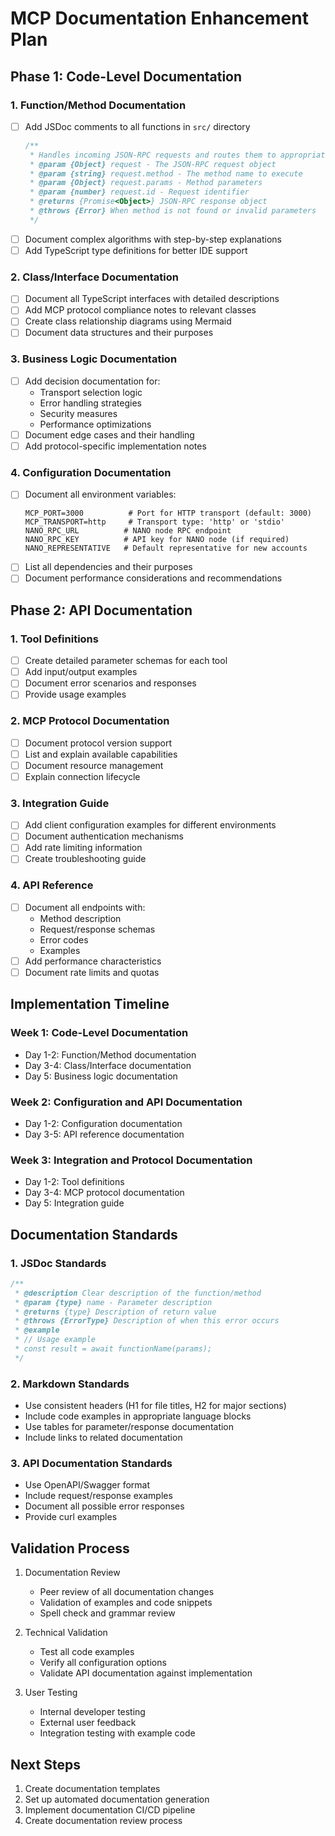 # MCP Documentation Enhancement Plan

## Phase 1: Code-Level Documentation

### 1. Function/Method Documentation
- [ ] Add JSDoc comments to all functions in `src/` directory
  ```typescript
  /**
   * Handles incoming JSON-RPC requests and routes them to appropriate handlers
   * @param {Object} request - The JSON-RPC request object
   * @param {string} request.method - The method name to execute
   * @param {Object} request.params - Method parameters
   * @param {number} request.id - Request identifier
   * @returns {Promise<Object>} JSON-RPC response object
   * @throws {Error} When method is not found or invalid parameters
   */
  ```
- [ ] Document complex algorithms with step-by-step explanations
- [ ] Add TypeScript type definitions for better IDE support

### 2. Class/Interface Documentation
- [ ] Document all TypeScript interfaces with detailed descriptions
- [ ] Add MCP protocol compliance notes to relevant classes
- [ ] Create class relationship diagrams using Mermaid
- [ ] Document data structures and their purposes

### 3. Business Logic Documentation
- [ ] Add decision documentation for:
  - Transport selection logic
  - Error handling strategies
  - Security measures
  - Performance optimizations
- [ ] Document edge cases and their handling
- [ ] Add protocol-specific implementation notes

### 4. Configuration Documentation
- [ ] Document all environment variables:
  ```env
  MCP_PORT=3000          # Port for HTTP transport (default: 3000)
  MCP_TRANSPORT=http     # Transport type: 'http' or 'stdio'
  NANO_RPC_URL          # NANO node RPC endpoint
  NANO_RPC_KEY          # API key for NANO node (if required)
  NANO_REPRESENTATIVE   # Default representative for new accounts
  ```
- [ ] List all dependencies and their purposes
- [ ] Document performance considerations and recommendations

## Phase 2: API Documentation

### 1. Tool Definitions
- [ ] Create detailed parameter schemas for each tool
- [ ] Add input/output examples
- [ ] Document error scenarios and responses
- [ ] Provide usage examples

### 2. MCP Protocol Documentation
- [ ] Document protocol version support
- [ ] List and explain available capabilities
- [ ] Document resource management
- [ ] Explain connection lifecycle

### 3. Integration Guide
- [ ] Add client configuration examples for different environments
- [ ] Document authentication mechanisms
- [ ] Add rate limiting information
- [ ] Create troubleshooting guide

### 4. API Reference
- [ ] Document all endpoints with:
  - Method description
  - Request/response schemas
  - Error codes
  - Examples
- [ ] Add performance characteristics
- [ ] Document rate limits and quotas

## Implementation Timeline

### Week 1: Code-Level Documentation
- Day 1-2: Function/Method documentation
- Day 3-4: Class/Interface documentation
- Day 5: Business logic documentation

### Week 2: Configuration and API Documentation
- Day 1-2: Configuration documentation
- Day 3-5: API reference documentation

### Week 3: Integration and Protocol Documentation
- Day 1-2: Tool definitions
- Day 3-4: MCP protocol documentation
- Day 5: Integration guide

## Documentation Standards

### 1. JSDoc Standards
```typescript
/**
 * @description Clear description of the function/method
 * @param {type} name - Parameter description
 * @returns {type} Description of return value
 * @throws {ErrorType} Description of when this error occurs
 * @example
 * // Usage example
 * const result = await functionName(params);
 */
```

### 2. Markdown Standards
- Use consistent headers (H1 for file titles, H2 for major sections)
- Include code examples in appropriate language blocks
- Use tables for parameter/response documentation
- Include links to related documentation

### 3. API Documentation Standards
- Use OpenAPI/Swagger format
- Include request/response examples
- Document all possible error responses
- Provide curl examples

## Validation Process

1. Documentation Review
   - Peer review of all documentation changes
   - Validation of examples and code snippets
   - Spell check and grammar review

2. Technical Validation
   - Test all code examples
   - Verify all configuration options
   - Validate API documentation against implementation

3. User Testing
   - Internal developer testing
   - External user feedback
   - Integration testing with example code

## Next Steps

1. Create documentation templates
2. Set up automated documentation generation
3. Implement documentation CI/CD pipeline
4. Create documentation review process 